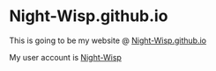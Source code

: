 # Night-Wisp.github.io

This is going to be my website @ <a href="Night-Wisp.github.io>Night-Wisp.github.io">Night-Wisp.github.io</a>

My user account is <a href="github.com/Night-Wisp">Night-Wisp</a>
